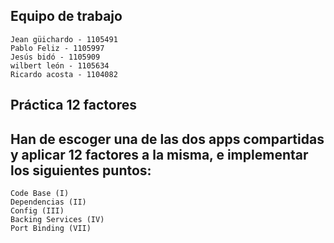## Equipo de trabajo
```
Jean güichardo - 1105491
Pablo Feliz - 1105997
Jesús bidó - 1105909
wilbert león - 1105634
Ricardo acosta - 1104082
```

## Práctica 12 factores
## Han de escoger una de las dos apps compartidas y aplicar 12 factores a la misma, e implementar los siguientes puntos:
```
Code Base (I)
Dependencias (II)
Config (III)
Backing Services (IV)
Port Binding (VII)
```
